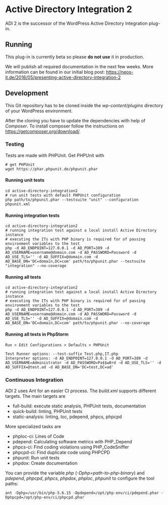 # Active Directory Integration 2
ADI 2 is the successor of the WordPress Active Directory Integration plug-in.

## Running
This plug-in is currently beta so please __do not use__ it in production.

We will publish all required documentation in the next few weeks. More information can be found in our initial blog post: https://neos-it.de/2016/05/presenting-active-directory-integration-2

## Development
This Git repository has to be cloned inside the *wp-content/plugins* directory of your WordPress environment.

After the cloning you have to update the dependencies with help of *Composer*.
To install composer follow the instructions on https://getcomposer.org/download/.

	
### Testing
Tests are made with PHPUnit. Get PHPUnit with

	# get PHPUnit
	wget https://phar.phpunit.de/phpunit.phar

#### Running unit tests

 	cd active-directory-integration2
	# run unit tests with default PHPUnit configuration
	php path/to/phpunit.phar --testsuite "unit" --configuration phpunit.xml

#### Running integration tests 

	cd active-directory-integration2
	# running integration test against a local install Active Directory instance
	# executing the ITs with PHP binary is required for of passing environment variables to the test
	php -d AD_ENDPOINT=127.0.0.1 -d AD_PORT=389 -d AD_USERNAME=username@domain.com -d AD_PASSWORD=Password -d AD_USE_TLS='' -d AD_SUFFIX=@domain.com -d AD_BASE_DN='DC=domain,DC=com' path/to/phpunit.phar --testsuite "integration" --no-coverage

#### Running all tests

	cd active-directory-integration2
	# running integration test against a local install Active Directory instance
	# executing the ITs with PHP binary is required for of passing environment variables to the test
	php -d AD_ENDPOINT=127.0.0.1 -d AD_PORT=389 -d AD_USERNAME=username@domain.com -d AD_PASSWORD=Password -d AD_USE_TLS='' -d AD_SUFFIX=@domain.com -d AD_BASE_DN='DC=domain,DC=com' path/to/phpunit.phar --no-coverage

#### Running all tests in PhpStorm
	
	Run > Edit Configurations > Defaults > PHPUnit
	
	Test Runner options: --test-suffix Test.php,IT.php
	Interpreter options: -d AD_ENDPOINT=127.0.0.1 -d AD_PORT=389 -d AD_USERNAME=Administrator -d AD_PASSWORD=Pa$$w0rd -d AD_USE_TLS='' -d AD_SUFFIX=@test.ad -d AD_BASE_DN='DC=test,DC=ad'

### Continuous Integration
ADI 2 uses Ant for an easier CI process. The *build.xml* supports different targets. The main targets are

 - full-build: execute static analysis, PHPUnit tests, documentation
 - quick-build: linting, PHPUnit tests
 - static-analysis: linting, loc, pdepend, phpcs, phpcpd

More specialized tasks are

 - phploc-ci: Lines of Code
 - pdepend: Calculating software metrics with PHP_Depend
 - phpcs-ci: Find coding violations using PHP_CodeSniffer
 - phpcpd-ci: Find duplicate code using PHPCPD
 - phpunit: Run unit tests
 - phpdox: Create documentation

You can provide the variable *php* (*-Dphp=path-to-php-binary*) and *pdepend*, *phpcpd*, *phpcs*, *phpdox*, *phploc*, *phpunit* to configure the tool paths:

	ant -Dphp=/usr/bin/php-5.6.15 -Dpdepend=/opt/php-env/ci/pdepend.phar -Dphpcpd=/opt/php-env/ci/phpcpd.phar
	

